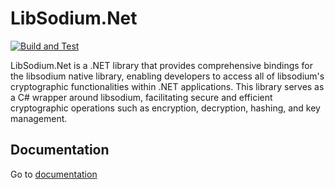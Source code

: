 # LibSodium.Net


[![Build and Test](https://github.com/LibSodium-Net/LibSodium.Net/actions/workflows/build-and-test.yml/badge.svg)](https://github.com/jesuslpm/Na.Core/actions/workflows/build-and-test.yml)


LibSodium.Net is a .NET library that provides comprehensive bindings for the libsodium native library, 
enabling developers to access all of libsodium's cryptographic functionalities within .NET applications. 
This library serves as a C# wrapper around libsodium, facilitating secure and efficient cryptographic operations 
such as encryption, decryption, hashing, and key management.

## Documentation

Go to [documentation](https://libsodium-net.github.io/)



